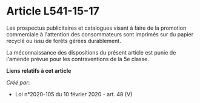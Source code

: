 # Article L541-15-17

Les prospectus publicitaires et catalogues visant à faire de la promotion commerciale à l'attention des consommateurs sont
imprimés sur du papier recyclé ou issu de forêts gérées durablement.

La méconnaissance des dispositions du présent article est punie de l'amende prévue pour les contraventions de la 5e classe.

**Liens relatifs à cet article**

_Créé par_:

  - Loi n°2020-105 du 10 février 2020 - art. 48 (V)
